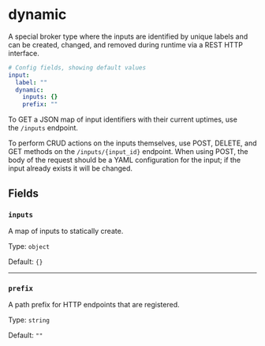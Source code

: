 # dynamic

A special broker type where the inputs are identified by unique labels and can be created, changed, and removed during runtime via a REST HTTP interface.

```yaml
# Config fields, showing default values
input:
  label: ""
  dynamic:
    inputs: {}
    prefix: ""
```

To GET a JSON map of input identifiers with their current uptimes, use the `/inputs` endpoint.

To perform CRUD actions on the inputs themselves, use POST, DELETE, and GET methods on the `/inputs/{input_id}` endpoint. When using POST, the body of the request should be a YAML configuration for the input; if the input already exists it will be changed.

## Fields

### `inputs`

A map of inputs to statically create.

Type: `object`

Default: `{}`

---

### `prefix`

A path prefix for HTTP endpoints that are registered.

Type: `string`

Default: `""`